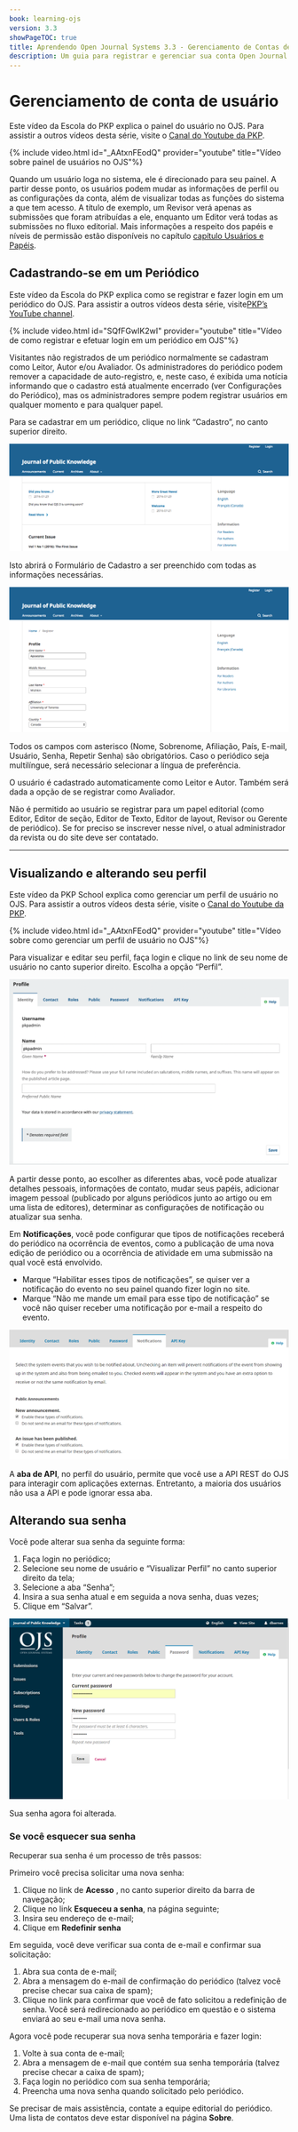 ```yaml
---
book: learning-ojs
version: 3.3
showPageTOC: true
title: Aprendendo Open Journal Systems 3.3 - Gerenciamento de Contas de Usuário
description: Um guia para registrar e gerenciar sua conta Open Journal Systems (OJS).
---
```


# Gerenciamento de conta de usuário

Este vídeo da Escola do PKP explica o painel do usuário no OJS. Para assistir a outros vídeos desta série, visite o [Canal do Youtube da PKP](https://www.youtube.com/playlist?list=PLg358gdRUrDVTXpuGXiMgETgnIouWoWaY).

{% include video.html id="_AAtxnFEodQ" provider="youtube" title="Vídeo sobre painel de usuários no OJS"%}

Quando um usuário loga no sistema, ele é direcionado para seu painel. A partir desse ponto, os usuários podem mudar as informações de perfil ou as configurações da conta, além de visualizar todas as funções do sistema a que tem acesso. A título de exemplo, um Revisor verá apenas as submissões que foram atribuídas a ele, enquanto um Editor verá todas as submissões no fluxo editorial. Mais informações a respeito dos papéis e níveis de permissão estão disponíveis no capítulo [capítulo Usuários e Papéis](./users-and-roles.md).

## Cadastrando-se em um Periódico

Este vídeo da Escola do PKP explica como se registrar e fazer login em um periódico do OJS. Para assistir a outros vídeos desta série, visite[PKP’s YouTube channel](https://www.youtube.com/playlist?list=PLg358gdRUrDVTXpuGXiMgETgnIouWoWaY).

{% include video.html id="SQfFGwIK2wI" provider="youtube" title="Vídeo de como registrar e efetuar login em um periódico em OJS"%}

Visitantes não registrados de um periódico normalmente se cadastram como Leitor, Autor e/ou Avaliador. Os administradores do periódico podem remover a capacidade de auto-registro, e, neste caso, é exibida uma notícia informando que o cadastro está atualmente encerrado (ver Configurações do Periódico), mas os administradores sempre podem registrar usuários em qualquer momento e para qualquer papel.

Para se cadastrar em um periódico, clique no link “Cadastro”, no canto superior direito.

![O link de cadastro no canto superior direito do site do periódico.](./assets/learning-ojs-3-registration.png)

Isto abrirá o Formulário de Cadastro a ser preenchido com todas as informações necessárias.

![Formulário de cadastro.](./assets/learning-ojs-3-registration-form.png)

Todos os campos com asterisco (Nome, Sobrenome, Afiliação, País, E-mail, Usuário, Senha, Repetir Senha) são obrigatórios. Caso o periódico seja multilíngue, será necessário selecionar a língua de preferência.

O usuário é cadastrado automaticamente como Leitor e Autor. Também será dada a opção de se registrar como Avaliador.

Não é permitido ao usuário se registrar para um papel editorial (como Editor, Editor de seção, Editor de Texto, Editor de layout, Revisor ou Gerente de periódico). Se for preciso se inscrever nesse nível, o atual administrador da revista ou do site deve ser contatado.

<hr />

## Visualizando e alterando seu perfil

Este vídeo da PKP School explica como gerenciar um perfil de usuário no OJS. Para assistir a outros vídeos desta série, visite o [Canal do Youtube da PKP](https://www.youtube.com/playlist?list=PLg358gdRUrDVTXpuGXiMgETgnIouWoWaY).

{% include video.html id="_AAtxnFEodQ" provider="youtube" title="Vídeo sobre como gerenciar um perfil de usuário no OJS"%}

Para visualizar e editar seu perfil, faça login e clique no link de seu nome de usuário no canto superior direito. Escolha a opção “Perfil”.

![O menu de Visualizar Perfil.](./assets/learning-ojs3.3-edit-profile.png)

A partir desse ponto, ao escolher as diferentes abas, você pode atualizar detalhes pessoais, informações de contato, mudar seus papéis, adicionar imagem pessoal (publicado por alguns periódicos junto ao artigo ou em uma lista de editores), determinar as configurações de notificação ou atualizar sua senha.

Em **Notificações**, você pode configurar que tipos de notificações receberá do periódico na ocorrência de eventos, como a publicação de uma nova edição de periódico ou a ocorrência de atividade em uma submissão na qual você está envolvido.

* Marque “Habilitar esses tipos de notificações”, se quiser ver  a notificação do evento no seu painel quando fizer login no site.
* Marque “Não me mande um email para esse tipo de notificação” se você não quiser receber uma notificação por e-mail a respeito do evento.

![A aba Notificações onde você pode gerenciar notificações.](./assets/learning-ojs-3-user-notifications.png)

A **aba de API**, no perfil do usuário, permite que você use a API REST do OJS para interagir com aplicações externas.  Entretanto, a maioria dos usuários não usa a API e pode ignorar essa aba.

## Alterando sua senha

Você pode alterar sua senha da seguinte forma:

1. Faça login no periódico;
2. Selecione seu nome de usuário e “Visualizar Perfil” no canto superior direito da tela;
3. Selecione a aba “Senha”;
4. Insira a sua senha atual e em seguida a nova senha, duas vezes;
5. Clique em “Salvar”.

![A tela para redefinir a senha.](./assets/learning-ojs3.1-ed-change-pw.png)

Sua senha agora foi alterada.

### Se você esquecer sua senha

Recuperar sua senha é um processo de três passos:

Primeiro você precisa solicitar uma nova senha:

1. Clique no link de **Acesso** , no canto superior direito da barra de navegação;
2. Clique no link **Esqueceu a senha**, na página seguinte;
3. Insira seu endereço de e-mail;
4. Clique em **Redefinir senha**

Em seguida, você deve verificar sua conta de e-mail e confirmar sua solicitação:

1. Abra sua conta de e-mail;
2. Abra a mensagem do e-mail de confirmação do periódico (talvez você precise checar sua caixa de spam);
3. Clique no link para confirmar que você de fato solicitou a redefinição de senha. Você será redirecionado ao periódico em questão e o sistema enviará ao seu e-mail uma nova senha.

Agora você pode recuperar sua nova senha temporária e fazer login:

1. Volte à sua conta de e-mail;
2. Abra a mensagem de e-mail que contém sua senha temporária (talvez precise checar a caixa de spam);
3. Faça login no periódico com sua senha temporária;
4. Preencha uma nova senha quando solicitado pelo periódico.

Se precisar de mais assistência, contate a equipe editorial do periódico. Uma lista de contatos deve estar disponível na página **Sobre**.
